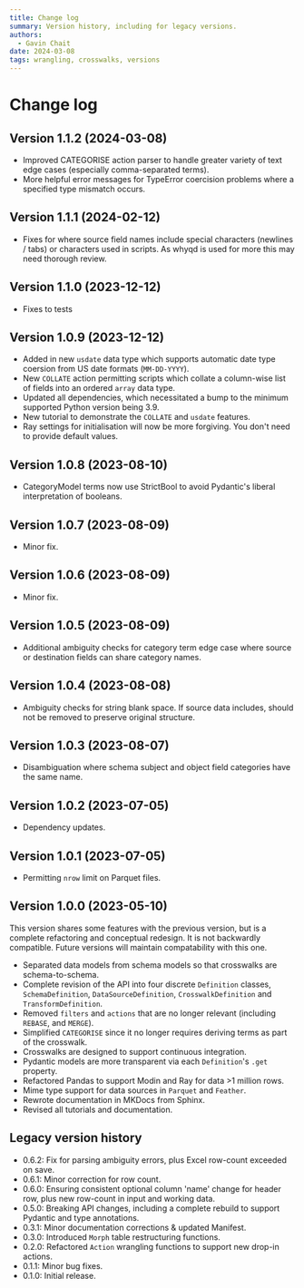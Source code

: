 ```yaml
---
title: Change log
summary: Version history, including for legacy versions.
authors:
  - Gavin Chait
date: 2024-03-08
tags: wrangling, crosswalks, versions
---
```

# Change log

## Version 1.1.2 (2024-03-08)

- Improved CATEGORISE action parser to handle greater variety of text edge cases (especially comma-separated terms).
- More helpful error messages for TypeError coercision problems where a specified type mismatch occurs.

## Version 1.1.1 (2024-02-12)

- Fixes for where source field names include special characters (newlines / tabs) or characters used in scripts. As whyqd is used for more this may need thorough review.

## Version 1.1.0 (2023-12-12)

- Fixes to tests

## Version 1.0.9 (2023-12-12)

- Added in new `usdate` data type which supports automatic date type coersion from US date formats (`MM-DD-YYYY`).
- New `COLLATE` action permitting scripts which collate a column-wise list of fields into an ordered `array` data type.
- Updated all dependencies, which necessitated a bump to the minimum supported Python version being 3.9.
- New tutorial to demonstrate the `COLLATE` and `usdate` features.
- Ray settings for initialisation will now be more forgiving. You don't need to provide default values.

## Version 1.0.8 (2023-08-10)

- CategoryModel terms now use StrictBool to avoid Pydantic's liberal interpretation of booleans.

## Version 1.0.7 (2023-08-09)

- Minor fix.

## Version 1.0.6 (2023-08-09)

- Minor fix.

## Version 1.0.5 (2023-08-09)

- Additional ambiguity checks for category term edge case where source or destination fields can share category names.

## Version 1.0.4 (2023-08-08)

- Ambiguity checks for string blank space. If source data includes, should not be removed to preserve original structure.

## Version 1.0.3 (2023-08-07)

- Disambiguation where schema subject and object field categories have the same name.

## Version 1.0.2 (2023-07-05)

- Dependency updates.

## Version 1.0.1 (2023-07-05)

- Permitting `nrow` limit on Parquet files.

## Version 1.0.0 (2023-05-10)

This version shares some features with the previous version, but is a complete refactoring and conceptual redesign. It is
not backwardly compatible. Future versions will maintain compatability with this one.

- Separated data models from schema models so that crosswalks are schema-to-schema.
- Complete revision of the API into four discrete `Definition` classes, `SchemaDefinition`, `DataSourceDefinition`,
  `CrosswalkDefinition` and `TransformDefinition`.
- Removed `filters` and `actions` that are no longer relevant (including `REBASE`, and `MERGE`).
- Simplified `CATEGORISE` since it no longer requires deriving terms as part of the crosswalk.
- Crosswalks are designed to support continuous integration.
- Pydantic models are more transparent via each `Definition`'s `.get` property.
- Refactored Pandas to support Modin and Ray for data >1 million rows.
- Mime type support for data sources in `Parquet` and `Feather`.
- Rewrote documentation in MKDocs from Sphinx.
- Revised all tutorials and documentation.

## Legacy version history

- 0.6.2: Fix for parsing ambiguity errors, plus Excel row-count exceeded on save.
- 0.6.1: Minor correction for row count.
- 0.6.0: Ensuring consistent optional column 'name' change for header row, plus new row-count in input and working data.
- 0.5.0: Breaking API changes, including a complete rebuild to support Pydantic and type annotations.
- 0.3.1: Minor documentation corrections & updated Manifest.
- 0.3.0: Introduced `Morph` table restructuring functions.
- 0.2.0: Refactored `Action` wrangling functions to support new drop-in actions.
- 0.1.1: Minor bug fixes.
- 0.1.0: Initial release.